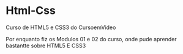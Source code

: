# Html-Css
 <p>Curso de HTML5 e CSS3 do CursoemVideo</p>
 <p>Por enquanto fiz os Modulos 01 e 02 do curso, onde pude aprender bastantte sobre HTML5 E CSS3</p>
